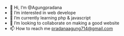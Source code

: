- 👋 Hi, I’m @Agungpradana
- 👀 I’m interested in web develope
- 🌱 I’m currently learning php & javascript
- 💞️ I’m looking to collaborate on making a good website
- 📫 How to reach me pradanaagung714@gmail.com

<!---
Agungpradana/Agungpradana is a ✨ special ✨ repository because its `README.md` (this file) appears on your GitHub profile.
You can click the Preview link to take a look at your changes.
--->
